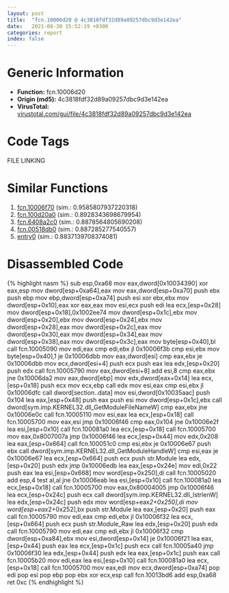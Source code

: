 ```yaml
---
layout: post
title:  "fcn.10006d20 @ 4c3818fdf32d89a09257dbc9d3e142ea"
date:   2021-08-30 15:52:19 +0300
categories: report
index: false
---
```


# Generic Information
- **Function:** fcn.10006d20
- **Origin (md5):** 4c3818fdf32d89a09257dbc9d3e142ea
- **VirusTotal:** [virustotal.com/gui/file/4c3818fdf32d89a09257dbc9d3e142ea][virustotal_ref]

# Code Tags
<span class="tag" id="FILE">FILE</span>
<span class="tag" id="LINKING">LINKING</span>


# Similar Functions

1. [fcn.10006f70][similar_1_ref] (sim.: 0.9585807937220318)
2. [fcn.100d20a0][similar_2_ref] (sim.: 0.8928343698679954)
3. [fcn.6408a2c0][similar_3_ref] (sim.: 0.8878564805690208)
4. [fcn.00518db0][similar_4_ref] (sim.: 0.887285277540557)
5. [entry0][similar_5_ref] (sim.: 0.8837139708374081)


# Disassembled Code

{% highlight nasm %}
sub esp,0xa68
mov eax,dword[0x10034390]
xor eax,esp
mov dword[esp+0xa64],eax
mov eax,dword[esp+0xa70]
push ebx
push ebp
mov ebp,dword[esp+0xa74]
push esi
xor ebx,ebx
mov dword[esp+0x10],eax
xor eax,eax
mov esi,ecx
push edi
lea ecx,[esp+0x28]
mov dword[esp+0x18],0x1002ee74
mov dword[esp+0x1c],ebx
mov dword[esp+0x20],ebx
mov dword[esp+0x24],ebx
mov dword[esp+0x28],eax
mov dword[esp+0x2c],eax
mov dword[esp+0x30],eax
mov dword[esp+0x34],eax
mov dword[esp+0x38],eax
mov dword[esp+0x3c],eax
mov byte[esp+0x40],bl
call fcn.10005090
mov edi,eax
cmp edi,ebx
jl 0x10006f3b
cmp esi,ebx
mov byte[esp+0x40],1
je 0x10006dbb
mov eax,dword[esi]
cmp eax,ebx
je 0x10006dbb
mov ecx,dword[esi+4]
push ecx
push eax
lea edx,[esp+0x20]
push edx
call fcn.10005790
mov eax,dword[esi+8]
add esi,8
cmp eax,ebx
jne 0x10006da2
mov eax,dword[ebp]
mov edx,dword[eax+0x14]
lea ecx,[esp+0x18]
push ecx
mov ecx,ebp
call edx
mov esi,eax
cmp esi,ebx
jl 0x10006dfc
call dword[section..data]
mov esi,dword[0x10035aac]
push 0x104
lea eax,[esp+0x48]
push eax
push esi
mov dword[esp+0x1c],ebx
call dword[sym.imp.KERNEL32.dll_GetModuleFileNameW]
cmp eax,ebx
jne 0x10006e0c
call fcn.10005110
mov esi,eax
lea ecx,[esp+0x18]
call fcn.10005700
mov eax,esi
jmp 0x10006f46
cmp eax,0x104
jne 0x10006e2f
lea esi,[esp+0x10]
call fcn.100081a0
lea ecx,[esp+0x18]
call fcn.10005700
mov eax,0x8007007a
jmp 0x10006f46
lea ecx,[esp+0x44]
mov edx,0x208
lea eax,[esp+0x664]
call fcn.100051c0
cmp esi,ebx
je 0x10006e67
push ebx
call dword[sym.imp.KERNEL32.dll_GetModuleHandleW]
cmp esi,eax
je 0x10006e67
lea ecx,[esp+0x664]
push ecx
push str.Module
lea edx,[esp+0x20]
push edx
jmp 0x10006edb
lea eax,[esp+0x24e]
mov edi,0x22
push eax
lea esi,[esp+0x668]
mov word[esp+0x250],di
call fcn.10005020
add esp,4
test al,al
jne 0x10006eab
lea esi,[esp+0x10]
call fcn.100081a0
lea ecx,[esp+0x18]
call fcn.10005700
mov eax,0x80004005
jmp 0x10006f46
lea ecx,[esp+0x24c]
push ecx
call dword[sym.imp.KERNEL32.dll_lstrlenW]
lea edx,[esp+0x24c]
push edx
mov word[esp+eax*2+0x250],di
mov word[esp+eax*2+0x252],bx
push str.Module
lea eax,[esp+0x20]
push eax
call fcn.10005790
mov edi,eax
cmp edi,ebx
jl 0x10006f32
lea ecx,[esp+0x664]
push ecx
push str.Module_Raw
lea edx,[esp+0x20]
push edx
call fcn.10005790
mov edi,eax
cmp edi,ebx
jl 0x10006f32
cmp dword[esp+0xa84],ebx
mov esi,dword[esp+0x14]
je 0x10006f21
lea eax,[esp+0x44]
push eax
lea ecx,[esp+0x1c]
push ecx
call fcn.10005a40
jmp 0x10006f30
lea edx,[esp+0x44]
push edx
lea eax,[esp+0x1c]
push eax
call fcn.10005b20
mov edi,eax
lea esi,[esp+0x10]
call fcn.100081a0
lea ecx,[esp+0x18]
call fcn.10005700
mov eax,edi
mov ecx,dword[esp+0xa74]
pop edi
pop esi
pop ebp
pop ebx
xor ecx,esp
call fcn.10013bd6
add esp,0xa68
ret 0xc
{% endhighlight %}


[similar_1_ref]: /report/fcn.10006f70@4c3818fdf32d89a09257dbc9d3e142ea
[similar_2_ref]: /report/fcn.100d20a0@89dc67d2f980e8488f97b1bf8cb24258
[similar_3_ref]: /report/fcn.6408a2c0@07e4412910bcf0f5969ef64c44eecb2d
[similar_4_ref]: /report/fcn.00518db0@7453c96a6fbd42ec690b8deb53eafcba
[similar_5_ref]: /report/entry0@588e58b795d90bc66462e36cf410fee4
[virustotal_ref]: https://www.virustotal.com/gui/file/4c3818fdf32d89a09257dbc9d3e142ea